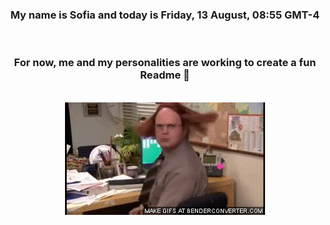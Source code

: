 


<div align="center">
<h3 >My name is Sofia and today is Friday, 13 August, 08:55 GMT-4</h3><br>
<h3 >For now, me and my personalities are working to create a fun Readme 👋
</h3><br>
<img src='img/dwight.gif' alt='working...'/>
</div>
